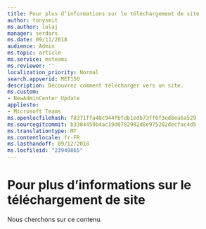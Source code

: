 ```yaml
---
title: Pour plus d’informations sur le téléchargement de site
author: tonysmit
ms.author: lolaj
manager: serdars
ms.date: 09/11/2018
audience: Admin
ms.topic: article
ms.service: msteams
ms.reviewer: ''
localization_priority: Normal
search.appverid: MET150
description: Découvrez comment télécharger vers un site.
ms.custom:
- NewAdminCenter_Update
appliesto:
- Microsoft Teams
ms.openlocfilehash: f8371ffa48c944fbfdb1edb73ff0f3ed8ea6a529
ms.sourcegitcommit: b3304459b4ac19d0782982d8e975202decfac4d5
ms.translationtype: MT
ms.contentlocale: fr-FR
ms.lasthandoff: 09/12/2018
ms.locfileid: "23949865"
---
```

<a name="learn-more-about-site-upload"></a>Pour plus d’informations sur le téléchargement de site 
============================

Nous cherchons sur ce contenu.
